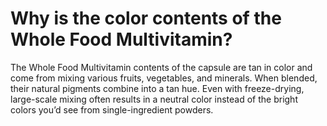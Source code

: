 # Why is the color contents of the Whole Food Multivitamin?

The Whole Food Multivitamin contents of the capsule are tan in color and come from mixing various fruits, vegetables, and minerals. When blended, their natural pigments combine into a tan hue. Even with freeze-drying, large-scale mixing often results in a neutral color instead of the bright colors you’d see from single-ingredient powders.